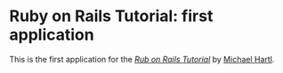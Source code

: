 # Ruby on Rails Tutorial: first application

This is the first application for the [*Rub on Rails Tutorial*](http://railstutorial.org) by [Michael Hartl](http://michaelhartl.com/).
